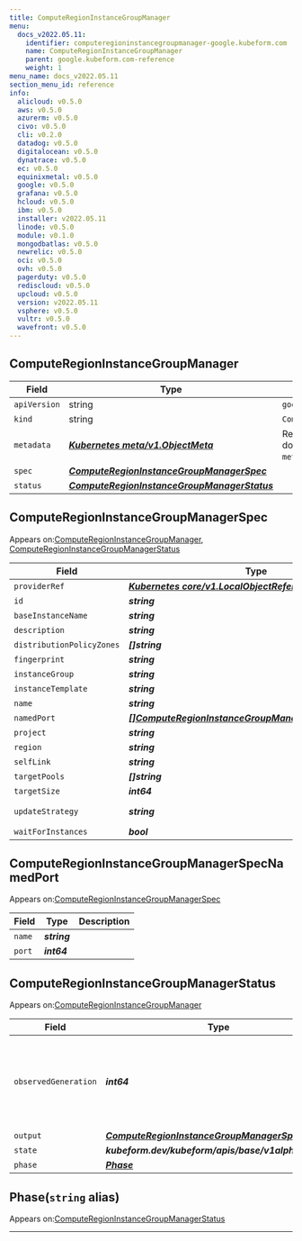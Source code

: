```yaml
---
title: ComputeRegionInstanceGroupManager
menu:
  docs_v2022.05.11:
    identifier: computeregioninstancegroupmanager-google.kubeform.com
    name: ComputeRegionInstanceGroupManager
    parent: google.kubeform.com-reference
    weight: 1
menu_name: docs_v2022.05.11
section_menu_id: reference
info:
  alicloud: v0.5.0
  aws: v0.5.0
  azurerm: v0.5.0
  civo: v0.5.0
  cli: v0.2.0
  datadog: v0.5.0
  digitalocean: v0.5.0
  dynatrace: v0.5.0
  ec: v0.5.0
  equinixmetal: v0.5.0
  google: v0.5.0
  grafana: v0.5.0
  hcloud: v0.5.0
  ibm: v0.5.0
  installer: v2022.05.11
  linode: v0.5.0
  module: v0.1.0
  mongodbatlas: v0.5.0
  newrelic: v0.5.0
  oci: v0.5.0
  ovh: v0.5.0
  pagerduty: v0.5.0
  rediscloud: v0.5.0
  upcloud: v0.5.0
  version: v2022.05.11
  vsphere: v0.5.0
  vultr: v0.5.0
  wavefront: v0.5.0
---
```


## ComputeRegionInstanceGroupManager
| Field | Type | Description |
| ------ | ----- | ----------- |
| `apiVersion` | string | `google.kubeform.com/v1alpha1` |
|    `kind` | string | `ComputeRegionInstanceGroupManager` |
| `metadata` | ***[Kubernetes meta/v1.ObjectMeta](https://v1-22.docs.kubernetes.io/docs/reference/generated/kubernetes-api/v1.22/#objectmeta-v1-meta)***|Refer to the Kubernetes API documentation for the fields of the `metadata` field.|
| `spec` | ***[ComputeRegionInstanceGroupManagerSpec](#computeregioninstancegroupmanagerspec)***||
| `status` | ***[ComputeRegionInstanceGroupManagerStatus](#computeregioninstancegroupmanagerstatus)***||
## ComputeRegionInstanceGroupManagerSpec

Appears on:[ComputeRegionInstanceGroupManager](#computeregioninstancegroupmanager), [ComputeRegionInstanceGroupManagerStatus](#computeregioninstancegroupmanagerstatus)

| Field | Type | Description |
| ------ | ----- | ----------- |
| `providerRef` | ***[Kubernetes core/v1.LocalObjectReference](https://v1-22.docs.kubernetes.io/docs/reference/generated/kubernetes-api/v1.22/#localobjectreference-v1-core)***||
| `id` | ***string***||
| `baseInstanceName` | ***string***||
| `description` | ***string***| ***(Optional)*** |
| `distributionPolicyZones` | ***[]string***| ***(Optional)*** |
| `fingerprint` | ***string***| ***(Optional)*** |
| `instanceGroup` | ***string***| ***(Optional)*** |
| `instanceTemplate` | ***string***||
| `name` | ***string***||
| `namedPort` | ***[[]ComputeRegionInstanceGroupManagerSpecNamedPort](#computeregioninstancegroupmanagerspecnamedport)***| ***(Optional)*** |
| `project` | ***string***| ***(Optional)*** |
| `region` | ***string***||
| `selfLink` | ***string***| ***(Optional)*** |
| `targetPools` | ***[]string***| ***(Optional)*** |
| `targetSize` | ***int64***| ***(Optional)*** |
| `updateStrategy` | ***string***| ***(Optional)*** Deprecated|
| `waitForInstances` | ***bool***| ***(Optional)*** |
## ComputeRegionInstanceGroupManagerSpecNamedPort

Appears on:[ComputeRegionInstanceGroupManagerSpec](#computeregioninstancegroupmanagerspec)

| Field | Type | Description |
| ------ | ----- | ----------- |
| `name` | ***string***||
| `port` | ***int64***||
## ComputeRegionInstanceGroupManagerStatus

Appears on:[ComputeRegionInstanceGroupManager](#computeregioninstancegroupmanager)

| Field | Type | Description |
| ------ | ----- | ----------- |
| `observedGeneration` | ***int64***| ***(Optional)*** Resource generation, which is updated on mutation by the API Server.|
| `output` | ***[ComputeRegionInstanceGroupManagerSpec](#computeregioninstancegroupmanagerspec)***| ***(Optional)*** |
| `state` | ***kubeform.dev/kubeform/apis/base/v1alpha1.State***| ***(Optional)*** |
| `phase` | ***[Phase](#phase)***| ***(Optional)*** |
## Phase(`string` alias)

Appears on:[ComputeRegionInstanceGroupManagerStatus](#computeregioninstancegroupmanagerstatus)

---

